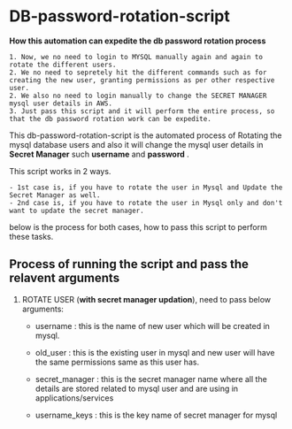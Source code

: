 # DB-password-rotation-script

**How this automation can expedite the db password rotation process**

    1. Now, we no need to login to MYSQL manually again and again to rotate the different users.
    2. We no need to sepretely hit the different commands such as for creating the new user, granting permissions as per other respective user.
    2. We also no need to login manually to change the SECRET MANAGER mysql user details in AWS.
    3. Just pass this script and it will perform the entire process, so that the db password rotation work can be expedite.


This db-password-rotation-script is the automated process of Rotating the mysql database users and also it will change the mysql user details in **Secret Manager** such **username** and **password** .

This script works in 2 ways.

    - 1st case is, if you have to rotate the user in Mysql and Update the Secret Manager as well.
    - 2nd case is, if you have to rotate the user in Mysql only and don't want to update the secret manager.

below is the process for both cases, how to pass this script to perform these tasks.


## Process of running the script and pass the relavent arguments

1. ROTATE USER (**with secret manager updation**), need to pass below arguments:

    - username        : this is the name of new user which will be created in mysql.
    - old_user        : this is the existing user in mysql and new user will have the same permissions same as this user has.
    - secret_manager  : this is the secret manager name where all the details are stored related to mysql user and are using in applications/services

    - username_keys   : this is the key name of secret manager for mysql

